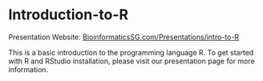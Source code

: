 # Introduction-to-R

Presentation Website: [BioinformaticsSG.com/Presentations/intro-to-R](www.BioinformaticsSG.com/Presentations/intro-to-R)

This is a basic introduction to the programming language R. To get started with R and RStudio installation, please visit our presentation page for more information.
